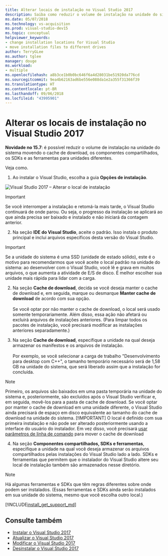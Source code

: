 ```yaml
---
title: Alterar locais de instalação no Visual Studio 2017
description: Saiba como reduzir o volume de instalação na unidade do sistema mudando o local do cache de download, dos componentes compartilhados, dos SDKs e das ferramentas para unidades diferentes.
ms.date: 05/07/2018
ms.technology: vs-acquisition
ms.prod: visual-studio-dev15
ms.topic: conceptual
helpviewer_keywords:
- change installation locations for Visual Studio
- move installation files to different drives
author: TerryGLee
ms.author: tglee
manager: douge
ms.workload:
- multiple
ms.openlocfilehash: a8b3ce1b0b0bc646f6a4d28031be51920da776cd
ms.sourcegitcommit: 9ea4b62163ad6be556e088da1e2a355f31366f39
ms.translationtype: HT
ms.contentlocale: pt-BR
ms.lasthandoff: 09/06/2018
ms.locfileid: "43995901"
---
```

# <a name="change-the-installation-locations-in-visual-studio-2017"></a>Alterar os locais de instalação no Visual Studio 2017

**Novidade no 15.7**: é possível reduzir o volume de instalação na unidade do sistema movendo o cache de download, os componentes compartilhados, os SDKs e as ferramentas para unidades diferentes.

Veja como.

1. Ao instalar o Visual Studio, escolha a guia **Opções de instalação**.

  ![Visual Studio 2017 – Alterar o local de instalação](media/installation-options-by-location.png "Alterar o local de instalação")

  > [!IMPORTANT]
  > Se você interromper a instalação e retomá-la mais tarde, o Visual Studio continuará de onde parou. Ou seja, o progresso da instalação se aplicará ao que ainda precisa ser baixado e instalado e não iniciará da contagem anterior.

2. Na seção **IDE do Visual Studio**, aceite o padrão. Isso instala o produto principal e inclui arquivos específicos desta versão do Visual Studio.

 > [!IMPORTANT]
 > Se a unidade do sistema é uma SSD (unidade de estado sólido), este é o motivo para recomendarmos que você aceite o local padrão na unidade do sistema: ao desenvolver com o Visual Studio, você lê e grava em muitos arquivos, o que aumenta a atividade de E/S de disco.  É melhor escolher sua unidade mais rápida para lidar com a carga.

2. Na seção **Cache de download**, decida se você deseja manter o cache de download e, em seguida, marque ou desmarque **Manter cache de download** de acordo com sua opção. <br><br>Se você optar por não manter o cache de download, o local será usado somente temporariamente. Além disso, essa ação não afetará ou excluirá arquivos de instalações anteriores. (Para limpar todos os pacotes de instalação, você precisará modificar as instalações anteriores separadamente.)

3. Na seção **Cache de download**, especifique a unidade na qual deseja armazenar os manifestos e os arquivos de instalação. <br><br>Por exemplo, se você selecionar a carga de trabalho "Desenvolvimento para desktop com C++", o tamanho temporário necessário será de 1,58 GB na unidade do sistema, que será liberado assim que a instalação for concluída.

 > [!NOTE]
 > Primeiro, os arquivos são baixados em uma pasta temporária na unidade do sistema e, posteriormente, são excluídos após o Visual Studio verificar e, em seguida, movê-los para a pasta de cache de download. Se você optar por manter o cache de download em uma unidade diferente, o Visual Studio ainda precisará de espaço em disco equivalente ao tamanho do cache de download na unidade do sistema.
 > [!IMPORTANT]
 > O local é definido com sua primeira instalação e não pode ser alterado posteriormente usando a interface do usuário do instalador. Em vez disso, você precisará [usar parâmetros de linha de comando](use-command-line-parameters-to-install-visual-studio.md) para mover o cache de download

4. Na seção **Componentes compartilhados, SDKs e ferramentas**, especifique a unidade na qual você deseja armazenar os arquivos compartilhados pelas instalações do Visual Studio lado a lado. SDKs e ferramentas que permitem que o instalador do Visual Studio altere seu local de instalação também são armazenados nesse diretório.

 > [!NOTE]
 > Há algumas ferramentas e SDKs que têm regras diferentes sobre onde podem ser instalados. (Essas ferramentas e SDKs ainda serão instalados em sua unidade do sistema, mesmo que você escolha outro local.)

[!INCLUDE[install_get_support_md](includes/install_get_support_md.md)]

## <a name="see-also"></a>Consulte também

* [Instalar o Visual Studio 2017](install-visual-studio.md)
* [Atualizar o Visual Studio 2017](update-visual-studio.md)
* [Modificar o Visual Studio 2017](update-visual-studio.md)
* [Desinstalar o Visual Studio 2017](uninstall-visual-studio.md)
